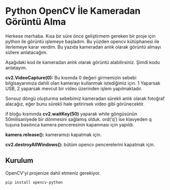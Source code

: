 # Python OpenCV İle Kameradan Görüntü Alma

Herkese merhaba. Kısa bir süre önce geliştirmem gereken bir proje için python ile görüntü işlemeye başladım. Bu yüzden opencv kütüphanesi ile ilerlemeye karar verdim. Bu yazıda kameradan anlık olarak görüntü almayı sizlere anlatacağım.

Aşağıdaki kod ile kameradan anlık olarak görüntü alabilirsiniz. Şimdi kodu anlatayım.

**cv2.VideoCapture(0):** Bu kısımda 0 değeri girmemizin sebebi bilgisayarımıza dahili olan kamerayı kullanmak istediğimiz için. 1 Yaparsak USB, 2 yaparsak mevcut bir video üzerinden işlem yapılmaktadır.

Sonsuz döngü oluşturma sebebimiz kameradan sürekli anlık olarak fotoğraf alacağız, eğer bunu sürekli hale getirirsek video gibi görünecektir.

if bloğu kısmında **cv2.waitKey(50)** yaparak while göngüsünün 50milisaniyede bir dönmesini sağlamış olduk. ord(‘q’) ise klavyeden q tuşuna basılınca kamera penceresinin kapanması için yapıldı.

**kamera.release():** kameramızı kapatmak için.

**cv2.destroyAllWindows():** bütüm opencv pencerelerini kapatmak için.

## Kurulum

OpenCV'yi projenize dahil etmeniz gerekiyor.

```sh
pip install opencv-python
```

